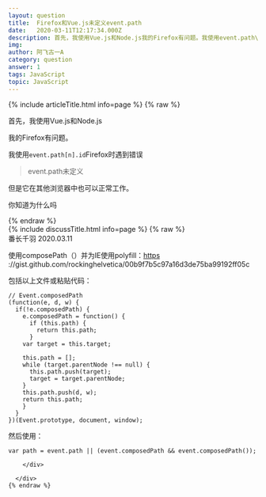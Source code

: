```yaml
---
layout: question
title:  Firefox和Vue.js未定义event.path
date:   2020-03-11T12:17:34.000Z
description: 首先，我使用Vue.js和Node.js我的Firefox有问题。我使用event.path\[n\].idFirefox时遇到错误  even...
img: 
author: 阿飞古一A
category: question
answer: 1
tags: JavaScript
topic: JavaScript
---
```

<div class="article-root">
  <div class="article">
    {% include articleTitle.html info=page %}
    {% raw %}
    <div class="article-content"><p><font style="vertical-align: inherit;"><font style="vertical-align: inherit;">首先，我使用Vue.js和Node.js</font></font></p>

<p><font style="vertical-align: inherit;"><font style="vertical-align: inherit;">我的Firefox有问题。</font></font></p>

<p><font style="vertical-align: inherit;"><font style="vertical-align: inherit;">我使用</font></font><code>event.path[n].id</code><font style="vertical-align: inherit;"><font style="vertical-align: inherit;">Firefox时遇到错误</font></font></p>

<blockquote>
  <p><font style="vertical-align: inherit;"><font style="vertical-align: inherit;">event.path未定义</font></font></p>
</blockquote>

<p><font style="vertical-align: inherit;"><font style="vertical-align: inherit;">但是它在其他浏览器中也可以正常工作。</font></font></p>

<p><font style="vertical-align: inherit;"><font style="vertical-align: inherit;">你知道为什么吗</font></font></p></div>
    {% endraw %}
  </div>

  <div class="discuss-wrapper">
    {% include discussTitle.html info=page %}
    {% raw %}
    <div class="discuss-item">
        <div class="discuss-parent">
          <div class="discuss-meta">
            <span class="discuss-user">番长千羽</span>
            <span class="discuss-time">2020.03.11</span>
          </div>
          <div class="discuss-comment"><p><font style="vertical-align: inherit;"><font style="vertical-align: inherit;">使用composePath（）并为IE使用polyfill：</font><a href="https://gist.github.com/rockinghelvetica/00b9f7b5c97a16d3de75ba99192ff05c" rel="nofollow noreferrer"><font style="vertical-align: inherit;">https</font></a><font style="vertical-align: inherit;"> ://gist.github.com/rockinghelvetica/00b9f7b5c97a16d3de75ba99192ff05c
</font></font><a href="https://gist.github.com/rockinghelvetica/00b9f7b5c97a16d3de75ba99192ff05c" rel="nofollow noreferrer"><font style="vertical-align: inherit;"></font></a></p>

<p><font style="vertical-align: inherit;"><font style="vertical-align: inherit;">包括以上文件或粘贴代码：</font></font></p>

<pre><code>// Event.composedPath<font></font>
(function(e, d, w) {<font></font>
  if(!e.composedPath) {<font></font>
    e.composedPath = function() {<font></font>
      if (this.path) {<font></font>
        return this.path;<font></font>
      } <font></font>
    var target = this.target;<font></font>
<font></font>
    this.path = [];<font></font>
    while (target.parentNode !== null) {<font></font>
      this.path.push(target);<font></font>
      target = target.parentNode;<font></font>
    }<font></font>
    this.path.push(d, w);<font></font>
    return this.path;<font></font>
    }<font></font>
  }<font></font>
})(Event.prototype, document, window);<font></font>
</code></pre>

<p><font style="vertical-align: inherit;"><font style="vertical-align: inherit;">然后使用：</font></font></p>

<pre><code>var path = event.path || (event.composedPath &amp;&amp; event.composedPath());
</code></pre></div>
        </div>
        
      </div>
    {% endraw %}
  </div>
<div>
